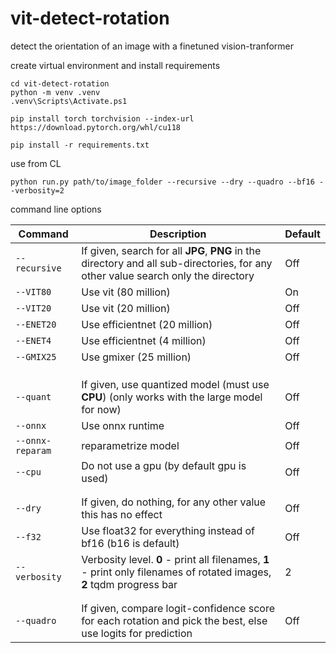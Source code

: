 # vit-detect-rotation
detect the orientation of an image with a finetuned vision-tranformer



create virtual environment and install requirements
```
cd vit-detect-rotation
python -m venv .venv
.venv\Scripts\Activate.ps1

pip install torch torchvision --index-url https://download.pytorch.org/whl/cu118

pip install -r requirements.txt
```

use from CL

```
python run.py path/to/image_folder --recursive --dry --quadro --bf16 --verbosity=2
```  

command line options

| Command | Description | Default |
| ----- | ----- | ----- |
| `--recursive` | If given, search for all **JPG**, **PNG** in the directory and all sub-directories, for any other value search only the directory | Off |
| `--VIT80` | Use vit (80 million) | On |
| `--VIT20` | Use vit (20 million) | Off |
| `--ENET20` | Use efficientnet (20 million) | Off |
| `--ENET4` | Use efficientnet (4 million) | Off |
| `--GMIX25` | Use gmixer (25 million) | Off |
|  |  |  |
|  |  |  |
|  |  |  |
| `--quant` | If given, use quantized model (must use **CPU**) (only works with the large model for now) | Off |
| `--onnx` | Use onnx runtime | Off |
| `--onnx-reparam` | reparametrize model | Off |
| `--cpu` | Do not use a gpu (by default gpu is used) | Off |
|  |  |  |
|  |  |  |
| `--dry` | If given, do nothing, for any other value this has no effect | Off |
| `--f32` | Use float32 for everything instead of bf16 (b16 is default) | Off |
| `--verbosity` | Verbosity level. **0** - print all filenames, **1** - print only filenames of rotated images, **2** tqdm progress bar | 2 |
|  |  |  |
|  |  |  |
| `--quadro` | If given, compare logit-confidence score for each rotation and pick the best, else use logits for prediction | Off |
